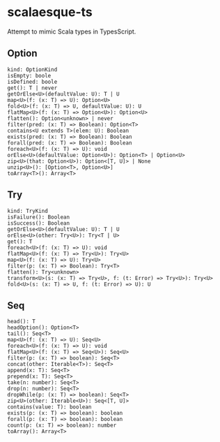 # scalaesque-ts
Attempt to mimic Scala types in TypesScript.

## Option
    kind: OptionKind
    isEmpty: boole
    isDefined: boole
    get(): T | never
    getOrElse<U>(defaultValue: U): T | U
    map<U>(f: (x: T) => U): Option<U>
    fold<U>(f: (x: T) => U, defaultValue: U): U
    flatMap<U>(f: (x: T) => Option<U>): Option<U>
    flatten(): Option<unknown> | never
    filter(pred: (x: T) => Boolean): Option<T>
    contains<U extends T>(elem: U): Boolean
    exists(pred: (x: T) => Boolean): Boolean
    forall(pred: (x: T) => Boolean): Boolean
    foreach<U>(f: (x: T) => U): void
    orElse<U>(defaultValue: Option<U>): Option<T> | Option<U>
    zip<U>(that: Option<U>): Option<[T, U]> | None
    unzip<U>(): [Option<T>, Option<U>]
    toArray<T>(): Array<T>

## Try
    kind: TryKind
    isFailure(): Boolean
    isSuccess(): Boolean
    getOrElse<U>(defaultValue: U): T | U
    orElse<U>(other: Try<U>): Try<T | U>
    get(): T
    foreach<U>(f: (x: T) => U): void
    flatMap<U>(f: (x: T) => Try<U>): Try<U>
    map<U>(f: (x: T) => U): Try<U>
    filter(p: (x: T) => Boolean): Try<T>
    flatten(): Try<unknown>
    transform<U>(s: (x: T) => Try<U>, f: (t: Error) => Try<U>): Try<U>
    fold<U>(s: (x: T) => U, f: (t: Error) => U): U

## Seq
    head(): T
    headOption(): Option<T>
    tail(): Seq<T>
    map<U>(f: (x: T) => U): Seq<U>
    foreach<U>(f: (x: T) => U): void
    flatMap<U>(f: (x: T) => Seq<U>): Seq<U>
    filter(p: (x: T) => boolean): Seq<T>
    concat(other: Iterable<T>): Seq<T>
    append(x: T): Seq<T>
    prepend(x: T): Seq<T>
    take(n: number): Seq<T>
    drop(n: number): Seq<T>
    dropWhile(p: (x: T) => boolean): Seq<T>
    zip<U>(other: Iterable<U>): Seq<[T, U]>
    contains(value: T): boolean
    exists(p: (x: T) => boolean): boolean
    forall(p: (x: T) => boolean): boolean
    count(p: (x: T) => boolean): number
    toArray(): Array<T>